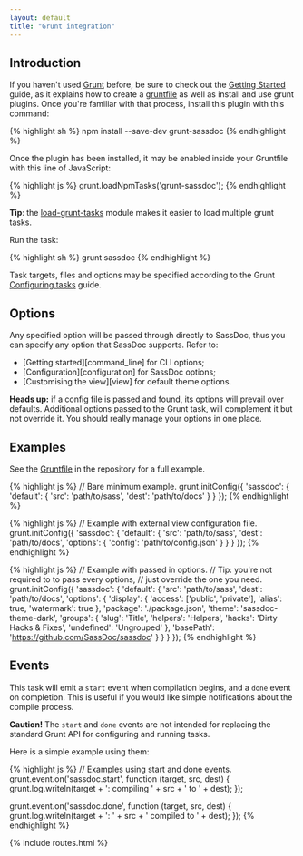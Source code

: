 ```yaml
---
layout: default
title: "Grunt integration"
---
```


## Introduction

If you haven't used [Grunt](http://gruntjs.com/) before, be sure to check out
the [Getting Started](http://gruntjs.com/getting-started) guide, as it explains how
to create a [gruntfile](http://gruntjs.com/getting-started) as well as install
and use grunt plugins. Once you're familiar with that process, install this
plugin with this command:

{% highlight sh %}
npm install --save-dev grunt-sassdoc
{% endhighlight %}

Once the plugin has been installed, it may be enabled inside your Gruntfile with
this line of JavaScript:

{% highlight js %}
grunt.loadNpmTasks('grunt-sassdoc');
{% endhighlight %}

<p class="note note--info">
  <strong>Tip</strong>:
  the <a href="https://github.com/sindresorhus/load-grunt-tasks">load-grunt-tasks</a>
  module makes it easier to load multiple grunt tasks.
</p>

Run the task:

{% highlight sh %}
grunt sassdoc
{% endhighlight %}

Task targets, files and options may be specified according to the Grunt
[Configuring tasks](http://gruntjs.com/configuring-tasks) guide.


## Options

Any specified option will be passed through directly to SassDoc, thus you can
specify any option that SassDoc supports. Refer to:

* [Getting started][command_line] for CLI options;
* [Configuration][configuration] for SassDoc options;
* [Customising the view][view] for default theme options.

<p class="note note--info">
  <strong>Heads up:</strong> if a config file is passed
and found, its options will prevail over defaults. Additional options passed to
the Grunt task, will complement it but not override it.
You should really manage your options in one place.
</p>

## Examples

See the [Gruntfile](https://github.com/sassdoc/grunt-sassdoc/blob/master/Gruntfile.js)
in the repository for a full example.

{% highlight js %}
// Bare minimum example.
grunt.initConfig({
  'sassdoc': {
    'default': {
      'src': 'path/to/sass',
      'dest': 'path/to/docs'
    }
  }
});
{% endhighlight %}

{% highlight js %}
// Example with external view configuration file.
grunt.initConfig({
  'sassdoc': {
    'default': {
      'src': 'path/to/sass',
      'dest': 'path/to/docs',
      'options': {
        'config': 'path/to/config.json'
      }
    }
  }
});
{% endhighlight %}

{% highlight js %}
// Example with passed in options.
// Tip: you're not required to to pass every options,
// just override the one you need.
grunt.initConfig({
  'sassdoc': {
    'default': {
      'src': 'path/to/sass',
      'dest': 'path/to/docs',
      'options': {
        'display': {
          'access': ['public', 'private'],
          'alias': true,
          'watermark': true
        },
        'package': './package.json',
        'theme': 'sassdoc-theme-dark',
        'groups': {
          'slug': 'Title',
          'helpers': 'Helpers',
          'hacks': 'Dirty Hacks & Fixes',
          'undefined': 'Ungrouped'
        },
        'basePath': 'https://github.com/SassDoc/sassdoc'
      }
    }
  }
});
{% endhighlight %}


## Events

This task will emit a `start` event when compilation begins, and a `done` event on completion.
This is useful if you would like simple notifications about the compile process.

<p class="note  note--danger"><strong>Caution!</strong> The <code>start</code> and <code>done</code> events are not intended for replacing the standard Grunt API for configuring and running tasks.</p>

Here is a simple example using them:

{% highlight js %}
// Examples using start and done events.
grunt.event.on('sassdoc.start', function (target, src, dest) {
  grunt.log.writeln(target + ': compiling ' + src + ' to ' + dest);
});

grunt.event.on('sassdoc.done', function (target, src, dest) {
  grunt.log.writeln(target + ': ' + src + ' compiled to ' + dest);
});
{% endhighlight %}

{% include routes.html %}
